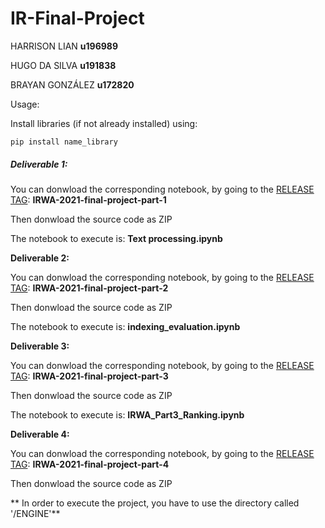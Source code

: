 # IR-Final-Project

HARRISON LIAN **u196989**

HUGO DA SILVA **u191838**

BRAYAN GONZÁLEZ **u172820**



Usage:

Install libraries (if not already installed) using:

``pip install name_library``

##### Deliverable 1:

You can donwload the corresponding notebook, by going to the [RELEASE TAG](https://github.com/hlian188/IR-Final-Project/releases): **IRWA-2021-final-project-part-1**

Then donwload the source code as ZIP

The notebook to execute is: **Text processing.ipynb**

**Deliverable 2:**

You can donwload the corresponding notebook, by going to the [RELEASE TAG](https://github.com/hlian188/IR-Final-Project/releases): **IRWA-2021-final-project-part-2**

Then donwload the source code as ZIP

The notebook to execute is: **indexing_evaluation.ipynb**

**Deliverable 3:**

You can donwload the corresponding notebook, by going to the [RELEASE TAG](https://github.com/hlian188/IR-Final-Project/releases): **IRWA-2021-final-project-part-3**

Then donwload the source code as ZIP

The notebook to execute is: **IRWA_Part3_Ranking.ipynb**

**Deliverable 4:**

You can donwload the corresponding notebook, by going to the [RELEASE TAG](https://github.com/hlian188/IR-Final-Project/releases): **IRWA-2021-final-project-part-4**

Then donwload the source code as ZIP

** In order to execute the project, you have to use the directory called '/ENGINE'**

